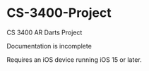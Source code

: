 # CS-3400-Project
CS 3400 AR Darts Project

Documentation is incomplete

Requires an iOS device running iOS 15 or later.
